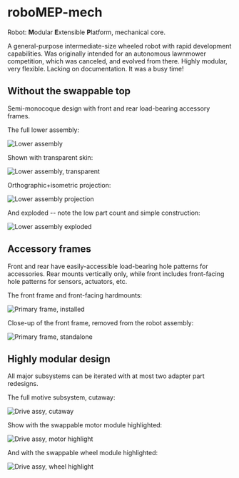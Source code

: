 # roboMEP-mech

Robot: **M**odular **E**xtensible **P**latform, mechanical core.

A general-purpose intermediate-size wheeled robot with rapid development capabilities. Was originally intended for an autonomous lawnmower competition, which was canceled, and evolved from there. Highly modular, very flexible. Lacking on documentation. It was a busy time!

## Without the swappable top

Semi-monocoque design with front and rear load-bearing accessory frames.

The full lower assembly:

![Lower assembly](doc/snapshots/full-topless.png)

Shown with transparent skin:

![Lower assembly, transparent](doc/snapshots/full-transparent.png)

Orthographic+isometric projection:

![Lower assembly projection](doc/snapshots/full-projection.png)

And exploded -- note the low part count and simple construction:

![Lower assembly exploded](doc/snapshots/full-exploded.png)

## Accessory frames

Front and rear have easily-accessible load-bearing hole patterns for accessories. Rear mounts vertically only, while front includes front-facing hole patterns for sensors, actuators, etc.

The front frame and front-facing hardmounts:

![Primary frame, installed](doc/snapshots/primary_frame-installed.png)

Close-up of the front frame, removed from the robot assembly:

![Primary frame, standalone](doc/snapshots/primary_frame-standalone.png)

## Highly modular design

All major subsystems can be iterated with at most two adapter part redesigns.

The full motive subsystem, cutaway:

![Drive assy, cutaway](doc/snapshots/drive_assy-cutaway.png)

Show with the swappable motor module highlighted:

![Drive assy, motor highlight](doc/snapshots/drive_assy-motor_highlight.png)

And with the swappable wheel module highlighted:

![Drive assy, wheel highlight](doc/snapshots/drive_assy-wheel_highlight.png)